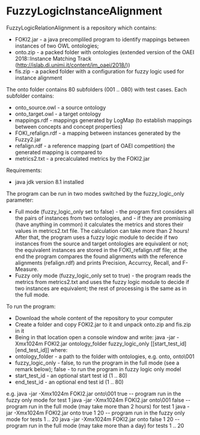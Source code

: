 # FuzzyLogicInstanceAlignment

FuzzyLogicRelationAlignment is a repository which contains:
- FOKI2.jar - a java precompliled program to identify mappings between instances of two OWL ontologies;
- onto.zip - a packed folder with ontologies (extended version of the OAEI 2018::Instance Matching Track (http://islab.di.unimi.it/content/im_oaei/2018/))
- fis.zip - a packed folder with a configuration for fuzzy logic used for instance alignment

The onto folder contains 80 subfolders (001 .. 080) with test cases.
Each subfolder contains:
- onto_source.owl - a source ontology
- onto_target.owl - a target ontology
- mappings.rdf - mappings generated by LogMap (to establish mappings between concepts and concept properties)
- FOKI_refalign.rdf - a mapping between instances generated by the Fuzzy2.jar 
- refalign.rdf - a reference mapping (part of OAEI competition) the generated mapping is compared to
- metrics2.txt - a precalculated metrics by the FOKI2.jar

Requirements:
- java jdk version 8.1 installed

The program can be run in two modes switched by the fuzzy_logic_only parameter:
- Full mode (fuzzy_logic_only set to false) - the program first considers all the pairs of instances from two ontologies, and - if they are promissing (have anything in common) it calculates the metrics and stores their values in metrics2.txt file. The calculation can take more than 2 hours! After that, the program uses a fuzzy logic module to decide if two instances from the source and target ontologies are equivalent or not; the equivalent instances are stored in the FOKI_refalign.rdf file; at the end the program compares the found alignments with the reference alignments (refalign.rdf) and prints Precision, Accurrcy, Recall, and F-Measure. 
 - Fuzzy only mode (fuzzy_logic_only set to true) - the program reads the metrics from metrics2.txt and uses the fuzzy logic module to decide if two instances are equivalent; the rest of processing is the same as in the full mode.

To run the program:
- Download the whole content of the repository to your computer
- Create a folder and copy FOKI2.jar to it and unpack onto.zip and fis.zip in it
- Being in that location open a console window and write:
java -jar -Xmx1024m FOKI2.jar ontology_folder fuzzy_logic_only [[start_test_id] [end_test_id]]
where:
- ontology_folder - a path to the folder with ontologies, e.g. onto, onto\001
- fuzzy_logic_only - false, to run the program in the full mode (see a remark below); false - to run the program in fuzzy logic only model
- start_test_id - an optional start test id (1 .. 80)
- end_test_id - an optional end test id (1 .. 80)

e.g.
java -jar -Xmx1024m FOKI2.jar onto\001 true    -- program run in the fuzzy only mode for test 1
java -jar -Xmx1024m FOKI2.jar onto\001 false   -- program run in the full mode (may take more than 2 hours) for test 1
java -jar -Xmx1024m FOKI2.jar onto true 1 20   -- program run in the fuzzy only mode for tests 1 .. 20
java -jar -Xmx1024m FOKI2.jar onto false 1 20  -- program run in the full mode (may take more than a day) for tests 1 .. 20
